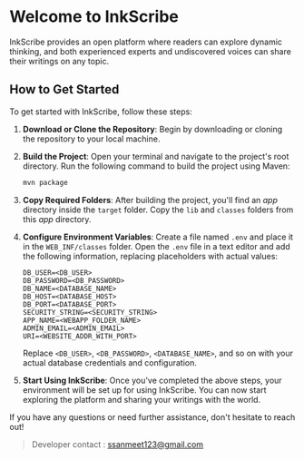 # Welcome to InkScribe

InkScribe provides an open platform where readers can explore dynamic thinking, and both experienced experts and undiscovered voices can share their writings on any topic.

## How to Get Started

To get started with InkScribe, follow these steps:

1. **Download or Clone the Repository**: Begin by downloading or cloning the repository to your local machine.

2. **Build the Project**: Open your terminal and navigate to the project's root directory. Run the following command to build the project using Maven:

    ```bash
    mvn package
    ```

3. **Copy Required Folders**: After building the project, you'll find an *app* directory inside the `target` folder. Copy the `lib` and `classes` folders from this *app* directory.

4. **Configure Environment Variables**: Create a file named `.env` and place it in the `WEB_INF/classes` folder. Open the `.env` file in a text editor and add the following information, replacing placeholders with actual values:

    ```env
    DB_USER=<DB_USER>
    DB_PASSWORD=<DB_PASSWORD>
    DB_NAME=<DATABASE_NAME>
    DB_HOST=<DATABASE_HOST>
    DB_PORT=<DATABASE_PORT>
    SECURITY_STRING=<SECURITY_STRING>
    APP_NAME=<WEBAPP_FOLDER_NAME>
    ADMIN_EMAIL=<ADMIN_EMAIL>
    URI=<WEBSITE_ADDR_WITH_PORT>
    ```

    Replace `<DB_USER>`, `<DB_PASSWORD>`, `<DATABASE_NAME>`, and so on with your actual database credentials and configuration.

5. **Start Using InkScribe**: Once you've completed the above steps, your environment will be set up for using InkScribe. You can now start exploring the platform and sharing your writings with the world.

If you have any questions or need further assistance, don't hesitate to reach out!

> Developer contact : <ssanmeet123@gmail.com>
